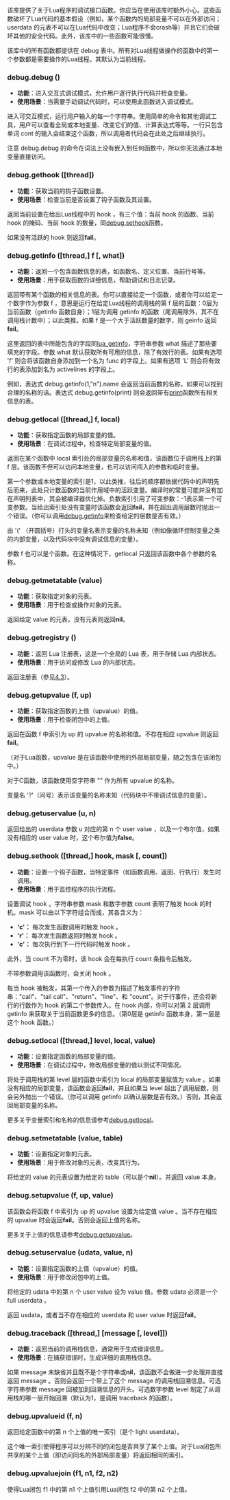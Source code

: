 该库提供了关于Lua程序的调试接口函数。你应当在使用该库时额外小心。这些函数破坏了Lua代码的基本假设（例如，某个函数内的局部变量不可以在外部访问；userdata 的元表不可以在Lua代码中改变；Lua程序不会crash等）并且它们会破坏其他的安全代码。此外，该库中的一些函数可能很慢。

该库中的所有函数都提供在 debug 表中。所有对Lua线程做操作的函数中的第一个参数都是需要操作的Lua线程。其默认为当前线程。

### debug.debug ()[​](https://atom-l.github.io/lua5.4-manual-zh/6.10.html#debug.debug)
- **功能**：进入交互式调试模式，允许用户逐行执行代码并检查变量。
- **使用场景**：当需要手动调试代码时，可以使用此函数进入调试模式。

进入可交互模式，运行用户输入的每一个字符串。使用简单的命令和其他调试工具，用户可以查看全局或本地变量、改变它们的值、计算表达式等等。一行只包含单词 cont 的输入会结束这个函数，所以调用者代码会在此处之后继续执行。

注意 debug.debug 的命令在词法上没有嵌入到任何函数中，所以你无法通过本地变量直接访问。

### debug.gethook ([thread])[​](https://atom-l.github.io/lua5.4-manual-zh/6.10.html#debug.gethook)
- **功能**：获取当前的钩子函数设置。
- **使用场景**：检查当前是否设置了钩子函数及其设置。

返回当前设置在给出Lua线程中的 hook ，有三个值：当前 hook 的函数、当前 hook 的掩码、当前 hook 的数量，同[debug.sethook](https://atom-l.github.io/lua5.4-manual-zh/6.10.html#debug.sethook)函数。

如果没有活跃的 hook 则返回**fail**。

### debug.getinfo ([thread,] f [, what])[​](https://atom-l.github.io/lua5.4-manual-zh/6.10.html#debug.getinfo)
- **功能**：返回一个包含函数信息的表，如函数名、定义位置、当前行号等。
- **使用场景**：用于获取函数的详细信息，帮助调试和日志记录。

返回带有某个函数的相关信息的表。你可以直接给定一个函数，或者你可以给定一个数字作为参数 f ，意思是运行在给定Lua线程的调用栈的第 f 层的函数：0层为当前函数（getinfo 函数自身）；1层为调用 getinfo 的函数（尾调用除外，其不在调用栈计数中）；以此类推。如果 f 是一个大于活跃数量的数字，则 geinfo 返回**fail**。

这里返回的表中所能包含的字段同[lua_getinfo](https://atom-l.github.io/lua5.4-manual-zh/4.6.html#lua_getinfo)，字符串参数 what 描述了那些要填充的字段。参数 what 默认获取所有可用的信息，除了有效行的表。如果有选项 'f' 则会将该函数自身添加到一个名为 func 的字段上。如果有选项 'L' 则会将有效行的表添加到名为 activelines 的字段上。

例如，表达式 debug.getinfo(1,"n").name 会返回当前函数的名称，如果可以找到合理的名称的话。表达式 debug.getinfo(print) 则会返回带有[print](https://atom-l.github.io/lua5.4-manual-zh/6.1.html#print)函数所有相关信息的表。

### debug.getlocal ([thread,] f, local)[​](https://atom-l.github.io/lua5.4-manual-zh/6.10.html#debug.getlocal)
- **功能**：获取指定函数的局部变量的值。
- **使用场景**：在调试过程中，检查特定局部变量的值。

返回在某个函数中 local 索引处的局部变量的名称和值，该函数位于调用栈上的第 f 层。该函数不但可以访问本地变量，也可以访问闯入的参数和临时变量。

第一个参数或本地变量的索引是1，以此类推，往后的顺序都依据代码中的声明先后而来，此处只计数函数的当前作用域中的活跃变量。编译时的常量可能并没有加在声明列表中，其会被编译器优化掉。负数索引引用了可变参数：-1表示第一个可变参数。当给出索引处没有变量时该函数会返回**fail**，并在超出调用层数时抛出一个错误。（你可以调用[debug.getinfo](https://atom-l.github.io/lua5.4-manual-zh/6.10.html#debug.getinfo)来检查给定的层数是否有效。）

由 '(' （开圆括号）打头的变量名表示变量的名称未知（例如像循环控制变量之类的内部变量，以及代码块中没有调试信息的变量）。

参数 f 也可以是个函数。在这种情况下，getlocal 只返回该函数中各个参数的名称。

### debug.getmetatable (value)[​](https://atom-l.github.io/lua5.4-manual-zh/6.10.html#debug.getmetatable)
- **功能**：获取指定对象的元表。
- **使用场景**：用于检查或操作对象的元表。

返回给定 value 的元表，没有元表则返回**nil**。

### debug.getregistry ()[​](https://atom-l.github.io/lua5.4-manual-zh/6.10.html#debug.getregistry)
- **功能**：返回 Lua 注册表，这是一个全局的 Lua 表，用于存储 Lua 内部状态。
- **使用场景**：用于访问或修改 Lua 的内部状态。

返回注册表（参见[4.3](https://atom-l.github.io/lua5.4-manual-zh/4.3.html)）。

### debug.getupvalue (f, up)[​](https://atom-l.github.io/lua5.4-manual-zh/6.10.html#debug.getupvalue)
- **功能**：获取指定函数的上值（upvalue）的值。
- **使用场景**：用于检查闭包中的上值。

返回在函数 f 中索引为 up 的 upvalue 的名称和值。不存在相应 upvalue 则返回**fail**。

（对于Lua函数，upvalue 是在该函数中使用的外部局部变量，随之包含在该闭包中。）

对于C函数，该函数使用空字符串 "" 作为所有 upvalue 的名称。

变量名 '?'（问号）表示该变量的名称未知（代码块中不带调试信息的变量）。

### debug.getuservalue (u, n)[​](https://atom-l.github.io/lua5.4-manual-zh/6.10.html#debug.getuservalue)
返回给出的 userdata 参数 u 对应的第 n 个 user value ，以及一个布尔值，如果没有相应的 user value 时，这个布尔值为**false**。

### debug.sethook ([thread,] hook, mask [, count])[​](https://atom-l.github.io/lua5.4-manual-zh/6.10.html#debug.sethook)
- **功能**：设置一个钩子函数，当特定事件（如函数调用、返回、行执行）发生时调用。
- **使用场景**：用于监控程序的执行流程。

设置调试 hook 。字符串参数 mask 和数字参数 count 表明了触发 hook 的时机。mask 可以由以下字符组合而成，其各含义为：

- **'c'：** 每次发生函数调用时触发 hook 。
- **'r'：** 每次发生函数返回时触发 hook 。
- **'c'：** 每次执行到下一行代码时触发 hook 。

此外，当 count 不为零时，该 hook 会在每执行 count 条指令后触发。

不带参数调用该函数时，会关闭 hook 。

每当 hook 被触发，其第一个传入的参数为描述了触发事件的字符串："call"、"tail call"、"return"、"line"、和 "count"。对于行事件，还会将新行的行数作为 hook 的第二个参数传入。在 hook 内部，你可以对第 2 层调用 getinfo 来获取关于当前函数更多的信息。（第0层是 getinfo 函数本身，第一层是这个 hook 函数。）

### debug.setlocal ([thread,] level, local, value)[​](https://atom-l.github.io/lua5.4-manual-zh/6.10.html#debug.setlocal)
- **功能**：设置指定函数的局部变量的值。
- **使用场景**：在调试过程中，修改局部变量的值以测试不同情况。

将处于调用栈的第 level 层的函数中索引为 local 的局部变量赋值为 value 。如果没有相应的局部变量，该函数会返回**fail**，并且如果当 level 超出了调用层数，则会另外抛出一个错误。（你可以调用 getinfo 以确认层数是否有效。）否则，其会返回局部变量的名称。

更多关于变量索引和名称的信息请参考[debug.getlocal](https://atom-l.github.io/lua5.4-manual-zh/6.10.html#debug.getlocal)。

### debug.setmetatable (value, table)[​](https://atom-l.github.io/lua5.4-manual-zh/6.10.html#debug.setmetatable)
- **功能**：设置指定对象的元表。
- **使用场景**：用于修改对象的元表，改变其行为。

将给定的 value 的元表设置为给定的 table（可以是个**nil**）。并返回 value 本身。

### debug.setupvalue (f, up, value)[​](https://atom-l.github.io/lua5.4-manual-zh/6.10.html#debug.setupvalue)
该函数会将函数 f 中索引为 up 的 upvalue 设置为给定值 value 。当不存在相应的 upvalue 时会返回**fail**。否则会返回上值的名称。

更多关于上值的信息请参考[debug.getupvalue](https://atom-l.github.io/lua5.4-manual-zh/6.10.html#debug.getupvalue)。

### debug.setuservalue (udata, value, n)[​](https://atom-l.github.io/lua5.4-manual-zh/6.10.html#debug.setuservalue)
- **功能**：设置指定函数的上值（upvalue）的值。
- **使用场景**：用于修改闭包中的上值。

将给定的 udata 中的第 n 个 user value 设为 value 值。参数 udata 必须是一个 full userdata 。

返回 usdata，或者当不存在相应的 userdata 和 user value 时返回**fail**。

### debug.traceback ([thread,] [message [, level]])[​](https://atom-l.github.io/lua5.4-manual-zh/6.10.html#debug.traceback)
- **功能**：返回当前的调用栈信息，通常用于生成错误信息。
- **使用场景**：在捕获错误时，生成详细的调用栈信息。

如果 message 未缺省并且既不是个字符串或**nil**，该函数不会做进一步处理并直接返回 message 。否则会返回一个带上了这个 message 的调用栈回溯信息。可选字符串参数 message 回被加到回溯信息的开头。可选数字参数 level 制定了从调用栈的哪一层开始回溯（默认为1，是调用 traceback 的函数）。

### debug.upvalueid (f, n)[​](https://atom-l.github.io/lua5.4-manual-zh/6.10.html#debug.upvalueid)
返回给定函数中的第 n 个上值的唯一索引（是个 light userdata）。

这个唯一索引使得程序可以分辨不同的闭包是否共享了某个上值。对于Lua闭包所共享的某个上值（即访问同名的外部局部变量）将返回相同的索引。

### debug.upvaluejoin (f1, n1, f2, n2)[​](https://atom-l.github.io/lua5.4-manual-zh/6.10.html#debug.upvaluejoin)
使得Lua闭包 f1 中的第 n1 个上值引用Lua闭包 f2 中的第 n2 个上值。